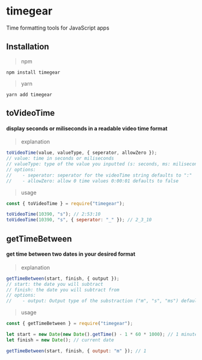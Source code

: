 # timegear

Time formatting tools for JavaScript apps

## Installation

> npm

```console
npm install timegear
```

> yarn

```console
yarn add timegear
```

## toVideoTime

#### display seconds or miliseconds in a readable video time format

> explanation

```javascript
toVideoTime(value, valueType, { seperator, allowZero });
// value: time in seconds or miliseconds
// valueType: type of the value you inputted (s: seconds, ms: miliseconds)
// options:
//    - seperator: seperator for the videoTime string defaults to ":"
//    - allowZero: allow 0 time values 0:00:01 defaults to false
```

> usage

```javascript
const { toVideoTime } = require("timegear");

toVideoTime(10390, "s"); // 2:53:10
toVideoTime(10390, "s", { seperator: "_" }); // 2_3_10
```

## getTimeBetween

#### get time between two dates in your desired format

> explanation

```javascript
getTimeBetween(start, finish, { output });
// start: the date you will subtract
// finish: the date you will subtract from
// options:
//    - output: Output type of the substraction ("m", "s", "ms") defaults to "s"
```

> usage

```javascript
const { getTimeBetween } = require("timegear");

let start = new Date(new Date().getTime() - 1 * 60 * 1000); // 1 minute
let finish = new Date(); // current date

getTimeBetween(start, finish, { output: "m" }); // 1
```
